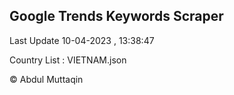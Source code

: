 

## Google Trends Keywords Scraper 
 
Last Update 10-04-2023 , 13:38:47

Country List :
VIETNAM.json



© Abdul Muttaqin 
